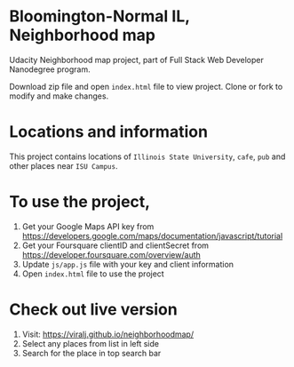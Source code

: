 # Bloomington-Normal IL, Neighborhood map

Udacity Neighborhood map project, part of Full Stack Web Developer Nanodegree program.

Download zip file and open `index.html` file to view project. Clone or fork to modify and make changes.

# Locations and information

This project contains locations of `Illinois State University`, `cafe`, `pub` and other places near `ISU Campus`.

# To use the project,

1) Get your Google Maps API key from <https://developers.google.com/maps/documentation/javascript/tutorial>
2) Get your Foursquare clientID and clientSecret from <https://developer.foursquare.com/overview/auth>
3) Update `js/app.js` file with your key and client information
4) Open `index.html` file to use the project


# Check out live version

1. Visit: <https://viralj.github.io/neighborhoodmap/> 
2. Select any places from list in left side 
3. Search for the place in top search bar
